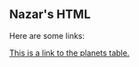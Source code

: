 <!DOCTYPE html>
<html>
<body>

<h2>Nazar's HTML</h2>
<p>Here are some links:</p>

<a href="planets.html">This is a link to the planets table.</a>

</body>
</html>
